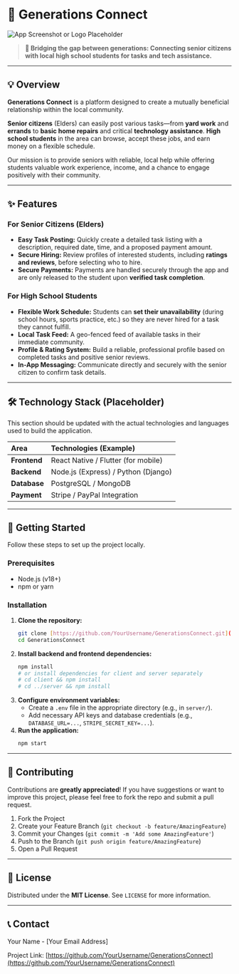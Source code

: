 # 🔗 Generations Connect

![App Screenshot or Logo Placeholder](https://i.imgur.com/gNr8uqA.jpeg)

> **🤝 Bridging the gap between generations: Connecting senior citizens with local high school students for tasks and tech assistance.**

---

## 💡 Overview

**Generations Connect** is a platform designed to create a mutually beneficial relationship within the local community.

**Senior citizens** (Elders) can easily post various tasks—from **yard work** and **errands** to **basic home repairs** and critical **technology assistance**. **High school students** in the area can browse, accept these jobs, and earn money on a flexible schedule.

Our mission is to provide seniors with reliable, local help while offering students valuable work experience, income, and a chance to engage positively with their community.

---

## ✨ Features

### For Senior Citizens (Elders)

* **Easy Task Posting:** Quickly create a detailed task listing with a description, required date, time, and a proposed payment amount.
* **Secure Hiring:** Review profiles of interested students, including **ratings and reviews**, before selecting who to hire.
* **Secure Payments:** Payments are handled securely through the app and are only released to the student upon **verified task completion**.

### For High School Students

* **Flexible Work Schedule:** Students can **set their unavailability** (during school hours, sports practice, etc.) so they are never hired for a task they cannot fulfill.
* **Local Task Feed:** A geo-fenced feed of available tasks in their immediate community.
* **Profile & Rating System:** Build a reliable, professional profile based on completed tasks and positive senior reviews.
* **In-App Messaging:** Communicate directly and securely with the senior citizen to confirm task details.

---

## 🛠️ Technology Stack (Placeholder)

This section should be updated with the actual technologies and languages used to build the application.

| Area | Technologies (Example) |
| :--- | :--- |
| **Frontend** | React Native / Flutter (for mobile) |
| **Backend** | Node.js (Express) / Python (Django) |
| **Database** | PostgreSQL / MongoDB |
| **Payment** | Stripe / PayPal Integration |

---

## 🚀 Getting Started

Follow these steps to set up the project locally.

### Prerequisites

* Node.js (v18+)
* npm or yarn

### Installation

1.  **Clone the repository:**
    ```bash
    git clone [https://github.com/YourUsername/GenerationsConnect.git](https://github.com/YourUsername/GenerationsConnect.git)
    cd GenerationsConnect
    ```
2.  **Install backend and frontend dependencies:**
    ```bash
    npm install
    # or install dependencies for client and server separately
    # cd client && npm install
    # cd ../server && npm install
    ```
3.  **Configure environment variables:**
    * Create a `.env` file in the appropriate directory (e.g., in `server/`).
    * Add necessary API keys and database credentials (e.g., `DATABASE_URL=...`, `STRIPE_SECRET_KEY=...`).
4.  **Run the application:**
    ```bash
    npm start
    ```

---

## 🤝 Contributing

Contributions are **greatly appreciated**! If you have suggestions or want to improve this project, please feel free to fork the repo and submit a pull request.

1.  Fork the Project
2.  Create your Feature Branch (`git checkout -b feature/AmazingFeature`)
3.  Commit your Changes (`git commit -m 'Add some AmazingFeature'`)
4.  Push to the Branch (`git push origin feature/AmazingFeature`)
5.  Open a Pull Request

---

## 📄 License

Distributed under the **MIT License**. See `LICENSE` for more information.

---

## 📞 Contact

Your Name - [Your Email Address]

Project Link: [https://github.com/YourUsername/GenerationsConnect](https://github.com/YourUsername/GenerationsConnect)

